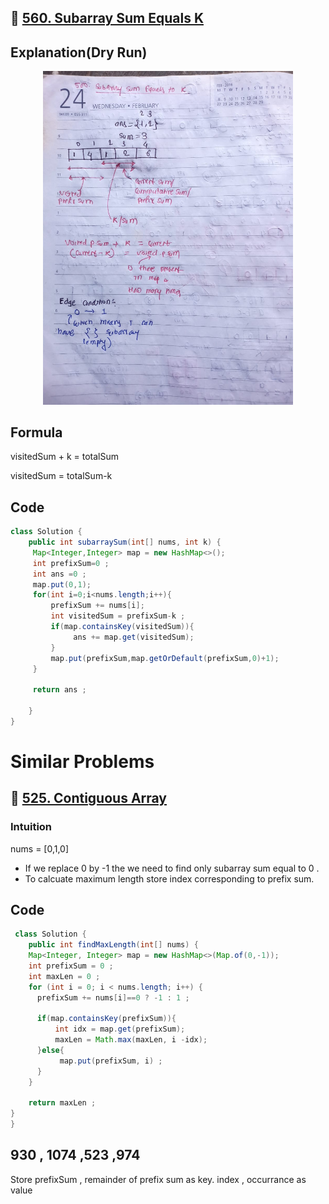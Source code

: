 ## 🔗 [560. Subarray Sum Equals K](https://leetcode.com/problems/subarray-sum-equals-k/description/)

## Explanation(Dry Run)

<p align="middle">
   <img src="../Images/560.jpg" width="400"/>
</p>

## Formula

visitedSum + k = totalSum

 </hr> 
 visitedSum = totalSum-k

## Code

```java
class Solution {
    public int subarraySum(int[] nums, int k) {
     Map<Integer,Integer> map = new HashMap<>();
     int prefixSum=0 ;
     int ans =0 ;
     map.put(0,1);
     for(int i=0;i<nums.length;i++){
         prefixSum += nums[i];
         int visitedSum = prefixSum-k ;
         if(map.containsKey(visitedSum)){
              ans += map.get(visitedSum);
         }
         map.put(prefixSum,map.getOrDefault(prefixSum,0)+1);
     }

     return ans ;

    }
}
```

# Similar Problems

## 🔗 [525. Contiguous Array](https://leetcode.com/problems/contiguous-array/)

### Intuition

nums = [0,1,0]

- If we replace 0 by -1 the we need to find only subarray sum equal to 0 .
- To calcuate maximum length store index corresponding to prefix sum.

## Code

```java
 class Solution {
    public int findMaxLength(int[] nums) {
    Map<Integer, Integer> map = new HashMap<>(Map.of(0,-1));
    int prefixSum = 0 ;
    int maxLen = 0 ;
    for (int i = 0; i < nums.length; i++) {
      prefixSum += nums[i]==0 ? -1 : 1 ;

      if(map.containsKey(prefixSum)){
          int idx = map.get(prefixSum);
          maxLen = Math.max(maxLen, i -idx);
      }else{
           map.put(prefixSum, i) ;
      }
    }

    return maxLen ;
}
}
```

## 930 , 1074 ,523 ,974

Store prefixSum , remainder of prefix sum as key.
index , occurrance as value